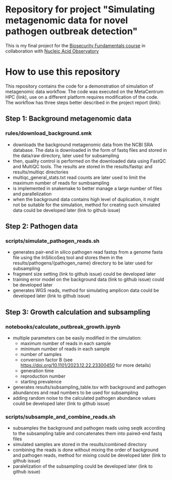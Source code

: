 # Repository for project "Simulating metagenomic data for novel pathogen outbreak detection"

This is my final project for the [Biosecurity Fundamentals course](https://biosecurityfundamentals.com/pandemics/) in collaboration with [Nucleic Acid Observatory](https://naobservatory.org/)

# How to use this repository
This repository contains the code for a demonstration of simulation of metagenomic data workflow. The code was executed on the MetaCentrum HPC (link), use on a different platform requires modification of the code. The workflow has three steps better described in the project report (link):

## Step 1: Background metagenomic data
### rules/download_background.smk 

- downloads the background metagenomic data from the NCBI SRA database. The data is downloaded in the form of fastq files and stored in the data/raw directory, later used for subsampling
- then, quality control is performed on the downloaded data using FastQC and MultiQC tools. The results are stored in the results/fastqc and results/multiqc directories
- multiqc_general_stats.txt read counts are later used to limit the maximum number of reads for sumbsampling 
- is implemented in snakemake to better manage a large number of files and parallelization
- when the background data contains high level of duplication, it might not be suitable for the simulation, method for creating such simulated data could be developed later (link to github issue) 

## Step 2: Pathogen data
### scripts/simulate_pathogen_reads.sh

- generates pair-end in silico pathogen read fastqs from a genome fasta file using the InSilicoSeq tool and stores them in the results/pathogens/{pathogen_name} directory to be later used for subsampling
- fragment size setting (link to github issue) could be developed later
- training error model on the background data (link to github issue) could be developed later
- generates WGS reads, method for simulating amplicon data could be developed later (link to github issue)

## Step 3: Growth calculation and subsampling
### notebooks/calculate_outbreak_growth.ipynb

- multiple parameters can be easily modified in the simulation:
    - maximum number of reads in each sample
    - minimum number of reads in each sample
    - number of samples
    - conversion factor B (see https://doi.org/10.1101/2023.12.22.23300450 for more details)
    - generation time
    - reproduction number
    - starting prevalence
- generates results/subsampling_table.tsv with background and pathogen abundances and read numbers to be used for subsampling 
- adding random noise to the calculated pathogen abundance values could be developed later (link to github issue) 

### scripts/subsample_and_combine_reads.sh
- subsamples the background and pathogen reads using seqtk according to the subsampling table and concatenates them into paired-end fastq files
- simulated samples are stored in the results/combined directory
- combining the reads is done without mixing the order of background and pathogen reads, method for mixing could be developed later (link to github issue)
- paralelization of the subsampling could be developed later (link to github issue)





